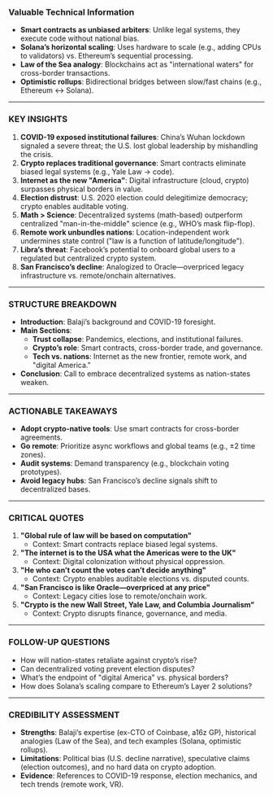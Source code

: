 

### **Valuable Technical Information**  
- **Smart contracts as unbiased arbiters**: Unlike legal systems, they execute code without national bias.  
- **Solana’s horizontal scaling**: Uses hardware to scale (e.g., adding CPUs to validators) vs. Ethereum’s sequential processing.  
- **Law of the Sea analogy**: Blockchains act as "international waters" for cross-border transactions.  
- **Optimistic rollups**: Bidirectional bridges between slow/fast chains (e.g., Ethereum ↔ Solana).  

---

### **KEY INSIGHTS**  
1. **COVID-19 exposed institutional failures**: China’s Wuhan lockdown signaled a severe threat; the U.S. lost global leadership by mishandling the crisis.  
2. **Crypto replaces traditional governance**: Smart contracts eliminate biased legal systems (e.g., Yale Law → code).  
3. **Internet as the new "America"**: Digital infrastructure (cloud, crypto) surpasses physical borders in value.  
4. **Election distrust**: U.S. 2020 election could delegitimize democracy; crypto enables auditable voting.  
5. **Math > Science**: Decentralized systems (math-based) outperform centralized "man-in-the-middle" science (e.g., WHO’s mask flip-flop).  
6. **Remote work unbundles nations**: Location-independent work undermines state control ("law is a function of latitude/longitude").  
7. **Libra’s threat**: Facebook’s potential to onboard global users to a regulated but centralized crypto system.  
8. **San Francisco’s decline**: Analogized to Oracle—overpriced legacy infrastructure vs. remote/onchain alternatives.  

---

### **STRUCTURE BREAKDOWN**  
- **Introduction**: Balaji’s background and COVID-19 foresight.  
- **Main Sections**:  
  - **Trust collapse**: Pandemics, elections, and institutional failures.  
  - **Crypto’s role**: Smart contracts, cross-border trade, and governance.  
  - **Tech vs. nations**: Internet as the new frontier, remote work, and "digital America."  
- **Conclusion**: Call to embrace decentralized systems as nation-states weaken.  

---

### **ACTIONABLE TAKEAWAYS**  
- **Adopt crypto-native tools**: Use smart contracts for cross-border agreements.  
- **Go remote**: Prioritize async workflows and global teams (e.g., ±2 time zones).  
- **Audit systems**: Demand transparency (e.g., blockchain voting prototypes).  
- **Avoid legacy hubs**: San Francisco’s decline signals shift to decentralized bases.  

---

### **CRITICAL QUOTES**  
1. **"Global rule of law will be based on computation"**  
   - Context: Smart contracts replace biased legal systems.  
2. **"The internet is to the USA what the Americas were to the UK"**  
   - Context: Digital colonization without physical oppression.  
3. **"He who can’t count the votes can’t decide anything"**  
   - Context: Crypto enables auditable elections vs. disputed counts.  
4. **"San Francisco is like Oracle—overpriced at any price"**  
   - Context: Legacy cities lose to remote/onchain work.  
5. **"Crypto is the new Wall Street, Yale Law, and Columbia Journalism"**  
   - Context: Crypto disrupts finance, governance, and media.  

---

### **FOLLOW-UP QUESTIONS**  
- How will nation-states retaliate against crypto’s rise?  
- Can decentralized voting prevent election disputes?  
- What’s the endpoint of "digital America" vs. physical borders?  
- How does Solana’s scaling compare to Ethereum’s Layer 2 solutions?  

---

### **CREDIBILITY ASSESSMENT**  
- **Strengths**: Balaji’s expertise (ex-CTO of Coinbase, a16z GP), historical analogies (Law of the Sea), and tech examples (Solana, optimistic rollups).  
- **Limitations**: Political bias (U.S. decline narrative), speculative claims (election outcomes), and no hard data on crypto adoption.  
- **Evidence**: References to COVID-19 response, election mechanics, and tech trends (remote work, VR).  

